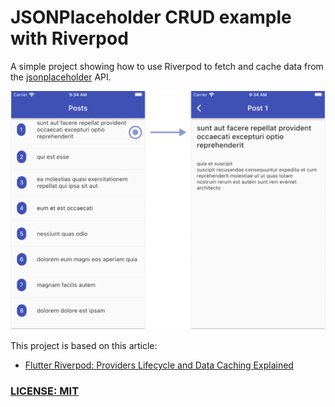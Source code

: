 # JSONPlaceholder CRUD example with Riverpod

A simple project showing how to use Riverpod to fetch and cache data from the [jsonplaceholder](https://jsonplaceholder.typicode.com/) API.

<img src="https://github.com/bizz84/json_placeholder_flutter_example/blob/main/.github/images/app-screens.png?raw=true" alt="ListView and post details screen">

This project is based on this article:

- [Flutter Riverpod: Providers Lifecycle and Data Caching Explained](https://codewithandrea.com/articles/flutter-riverpod-providers-lifecycle/)

### [LICENSE: MIT](LICENSE.md)
